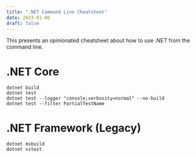 ```yaml
---
title: ".NET Command Line Cheatsheet"
date: 2023-01-06
draft: false
---
```


This presents an opinionated cheatsheet about how to use .NET from the command line.

# .NET Core

```shell
dotnet build
dotnet test
dotnet test --logger "console;verbosity=normal" --no-build
dotnet test --filter PartialTestName
```

# .NET Framework (Legacy)

```shell
dotnet msbuild
dotnet vstest
```